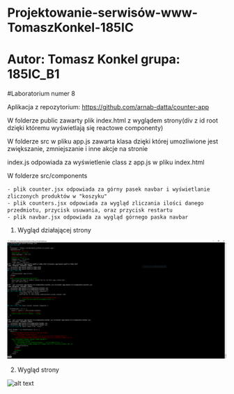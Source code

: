 # Projektowanie-serwisów-www-TomaszKonkel-185IC
# Autor: Tomasz Konkel grupa: 185IC_B1


#Laboratorium numer 8

Aplikacja z repozytorium: https://github.com/arnab-datta/counter-app

W folderze public zawarty plik index.html z wyglądem strony(div z id root dzięki któremu wyświetlają się reactowe componenty)

W folderze src w pliku app.js zawarta klasa dzięki której umozliwione jest zwiększanie, zmniejszanie i inne akcje na stronie 

index.js odpowiada za wyświetlenie class z app.js w pliku index.html 

W folderze src/components 

	- plik counter.jsx odpowiada za górny pasek navbar i wyświetlanie zliczonych produktów w "koszyku"
	- plik counters.jsx odpowiada za wygląd zliczania ilości danego przedmiotu, przycisk usuwania, oraz przycisk restartu 
	- plik navbar.jsx odpowiada za wygląd górnego paska navbar 


1. Wygląd działającej strony

![alt text](https://github.com/TomaszKonkel/aplikacje-internetowe-TomaszKonkel-185ic/blob/master/lab8_counter-app-master/diff.PNG)	

2. Wygląd strony 

![alt text](https://github.com/TomaszKonkel/aplikacje-internetowe-TomaszKonkel-185ic/blob/master/lab8_counter-app-master/1.PNG)




					


